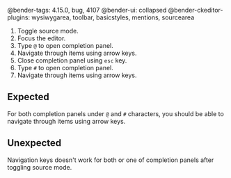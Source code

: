 @bender-tags: 4.15.0, bug, 4107
@bender-ui: collapsed
@bender-ckeditor-plugins: wysiwygarea, toolbar, basicstyles, mentions, sourcearea

1. Toggle source mode.
1. Focus the editor.
1. Type `@` to open completion panel.
1. Navigate through items using arrow keys.
1. Close completion panel using `esc` key.
1. Type `#` to open completion panel.
1. Navigate through items using arrow keys.

## Expected

For both completion panels under `@` and `#` characters, you should be able to navigate through items using arrow keys.

## Unexpected

Navigation keys doesn't work for both or one of completion panels after toggling source mode.
